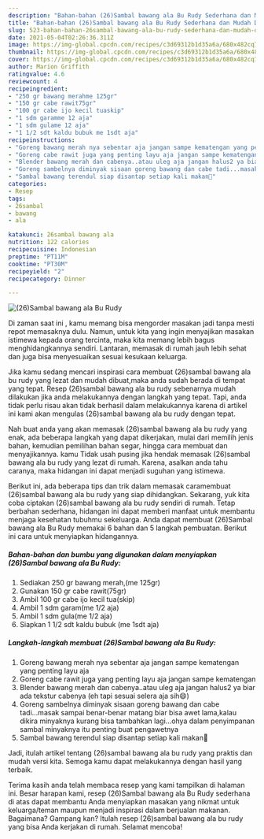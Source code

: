 ```yaml
---
description: "Bahan-bahan (26)Sambal bawang ala Bu Rudy Sederhana dan Mudah Dibuat"
title: "Bahan-bahan (26)Sambal bawang ala Bu Rudy Sederhana dan Mudah Dibuat"
slug: 523-bahan-bahan-26sambal-bawang-ala-bu-rudy-sederhana-dan-mudah-dibuat
date: 2021-05-04T02:26:36.311Z
image: https://img-global.cpcdn.com/recipes/c3d69312b1d35a6a/680x482cq70/26sambal-bawang-ala-bu-rudy-foto-resep-utama.jpg
thumbnail: https://img-global.cpcdn.com/recipes/c3d69312b1d35a6a/680x482cq70/26sambal-bawang-ala-bu-rudy-foto-resep-utama.jpg
cover: https://img-global.cpcdn.com/recipes/c3d69312b1d35a6a/680x482cq70/26sambal-bawang-ala-bu-rudy-foto-resep-utama.jpg
author: Marion Griffith
ratingvalue: 4.6
reviewcount: 4
recipeingredient:
- "250 gr bawang merahme 125gr"
- "150 gr cabe rawit75gr"
- "100 gr cabe ijo kecil tuaskip"
- "1 sdm garamme 12 aja"
- "1 sdm gulame 12 aja"
- "1 1/2 sdt kaldu bubuk me 1sdt aja"
recipeinstructions:
- "Goreng bawang merah nya sebentar aja jangan sampe kematengan yang penting layu aja"
- "Goreng cabe rawit juga yang penting layu aja jangan sampe kematengan"
- "Blender bawang merah dan cabenya..atau uleg aja jangan halus2 ya biar ada tekstur cabenya (eh tapi sesuai selera aja sih😄)"
- "Goreng sambelnya diminyak sisaan goreng bawang dan cabe tadi...masak sampai benar-benar matang biar bisa awet lama,kalau dikira minyaknya kurang bisa tambahkan lagi...ohya dalam penyimpanan sambal minyaknya itu penting buat pengawetnya"
- "Sambal bawang terendul siap disantap setiap kali makan🤤"
categories:
- Resep
tags:
- 26sambal
- bawang
- ala

katakunci: 26sambal bawang ala 
nutrition: 122 calories
recipecuisine: Indonesian
preptime: "PT11M"
cooktime: "PT30M"
recipeyield: "2"
recipecategory: Dinner

---
```



![(26)Sambal bawang ala Bu Rudy](https://img-global.cpcdn.com/recipes/c3d69312b1d35a6a/680x482cq70/26sambal-bawang-ala-bu-rudy-foto-resep-utama.jpg)

Di zaman  saat ini , kamu memang bisa mengorder masakan jadi tanpa mesti repot memasaknya dulu. Namun, untuk kita yang ingin menyajikan masakan istimewa kepada orang tercinta, maka kita memang lebih bagus menghidangkannya sendiri. Lantaran, memasak di rumah jauh lebih sehat dan juga bisa menyesuaikan sesuai kesukaan keluarga.

Jika kamu sedang mencari inspirasi cara membuat (26)sambal bawang ala bu rudy yang lezat dan mudah dibuat,maka anda sudah berada di tempat yang tepat. Resep (26)sambal bawang ala bu rudy  sebenarnya mudah dilakukan jika anda melakukannya dengan langkah yang tepat. Tapi, anda tidak perlu risau akan tidak berhasil dalam melakukannya 
karena di artikel ini kami akan mengulas (26)sambal bawang ala bu rudy dengan tepat.  



Nah buat anda yang akan memasak (26)sambal bawang ala bu rudy yang enak, ada beberapa langkah yang dapat dikerjakan, mulai dari memilih jenis bahan, kemudian pemilihan bahan segar, hingga cara membuat dan menyajikannya. kamu Tidak usah pusing jika hendak memasak (26)sambal bawang ala bu rudy yang lezat di rumah. Karena, asalkan anda  tahu caranya, maka hidangan ini dapat menjadi suguhan yang istimewa.

Berikut ini, ada beberapa tips dan trik dalam memasak caramembuat (26)sambal bawang ala bu rudy yang siap dihidangkan. Sekarang, yuk kita coba ciptakan (26)sambal bawang ala bu rudy sendiri di rumah. Tetap berbahan sederhana, hidangan ini dapat memberi manfaat untuk membantu menjaga kesehatan tubuhmu sekeluarga. Anda dapat membuat (26)Sambal bawang ala Bu Rudy memakai 6 bahan dan 5 langkah pembuatan. Berikut ini cara untuk menyiapkan hidangannya.

<!--inarticleads1-->

##### Bahan-bahan dan bumbu yang digunakan dalam menyiapkan (26)Sambal bawang ala Bu Rudy:

1. Sediakan 250 gr bawang merah,(me 125gr)
1. Gunakan 150 gr cabe rawit(75gr)
1. Ambil 100 gr cabe ijo kecil tua(skip)
1. Ambil 1 sdm garam(me 1/2 aja)
1. Ambil 1 sdm gula(me 1/2 aja)
1. Siapkan 1 1/2 sdt kaldu bubuk (me 1sdt aja)




<!--inarticleads2-->

##### Langkah-langkah membuat (26)Sambal bawang ala Bu Rudy:

1. Goreng bawang merah nya sebentar aja jangan sampe kematengan yang penting layu aja
1. Goreng cabe rawit juga yang penting layu aja jangan sampe kematengan
1. Blender bawang merah dan cabenya..atau uleg aja jangan halus2 ya biar ada tekstur cabenya (eh tapi sesuai selera aja sih😄)
1. Goreng sambelnya diminyak sisaan goreng bawang dan cabe tadi...masak sampai benar-benar matang biar bisa awet lama,kalau dikira minyaknya kurang bisa tambahkan lagi...ohya dalam penyimpanan sambal minyaknya itu penting buat pengawetnya
1. Sambal bawang terendul siap disantap setiap kali makan🤤




Jadi, itulah artikel tentang  (26)sambal bawang ala bu rudy  yang praktis dan mudah versi kita. Semoga kamu dapat melakukannya dengan hasil yang terbaik. 

Terima kasih anda telah membaca resep yang kami tampilkan di halaman ini. Besar harapan kami, resep  (26)Sambal bawang ala Bu Rudy sederhana di atas dapat membantu Anda menyiapkan masakan yang nikmat untuk keluarga/teman maupun menjadi inspirasi dalam berjualan makanan. Bagaimana? Gampang kan? Itulah resep (26)sambal bawang ala bu rudy yang bisa Anda kerjakan di rumah. Selamat mencoba!


